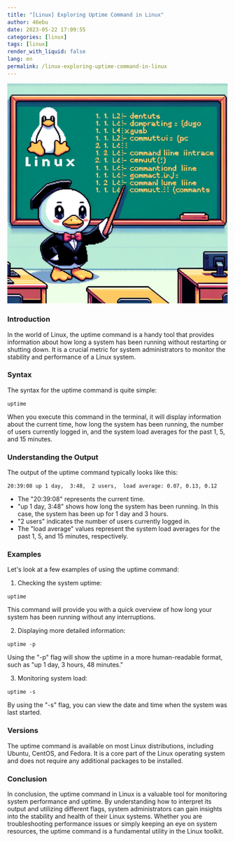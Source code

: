 ```yaml
---
title: "[Linux] Exploring Uptime Command in Linux"
author: 46ebu
date: 2023-05-22 17:09:55 
categories: [linux]
tags: [linux]
render_with_liquid: false
lang: en
permalink: /linux-exploring-uptime-command-in-linux
---
```


![Intro](/assets/img/post/linux.png)
### Introduction
In the world of Linux, the uptime command is a handy tool that provides information about how long a system has been running without restarting or shutting down. It is a crucial metric for system administrators to monitor the stability and performance of a Linux system.

### Syntax
The syntax for the uptime command is quite simple: 
```
uptime
```
When you execute this command in the terminal, it will display information about the current time, how long the system has been running, the number of users currently logged in, and the system load averages for the past 1, 5, and 15 minutes.

### Understanding the Output
The output of the uptime command typically looks like this:
```
20:39:08 up 1 day,  3:48,  2 users,  load average: 0.07, 0.13, 0.12
```
- The "20:39:08" represents the current time.
- "up 1 day, 3:48" shows how long the system has been running. In this case, the system has been up for 1 day and 3 hours.
- "2 users" indicates the number of users currently logged in.
- The "load average" values represent the system load averages for the past 1, 5, and 15 minutes, respectively.

### Examples
Let's look at a few examples of using the uptime command:

1. Checking the system uptime:
```
uptime
```
This command will provide you with a quick overview of how long your system has been running without any interruptions.

2. Displaying more detailed information:
```
uptime -p
```
Using the "-p" flag will show the uptime in a more human-readable format, such as "up 1 day, 3 hours, 48 minutes."

3. Monitoring system load:
```
uptime -s
```
By using the "-s" flag, you can view the date and time when the system was last started.

### Versions
The uptime command is available on most Linux distributions, including Ubuntu, CentOS, and Fedora. It is a core part of the Linux operating system and does not require any additional packages to be installed.

### Conclusion
In conclusion, the uptime command in Linux is a valuable tool for monitoring system performance and uptime. By understanding how to interpret its output and utilizing different flags, system administrators can gain insights into the stability and health of their Linux systems. Whether you are troubleshooting performance issues or simply keeping an eye on system resources, the uptime command is a fundamental utility in the Linux toolkit.